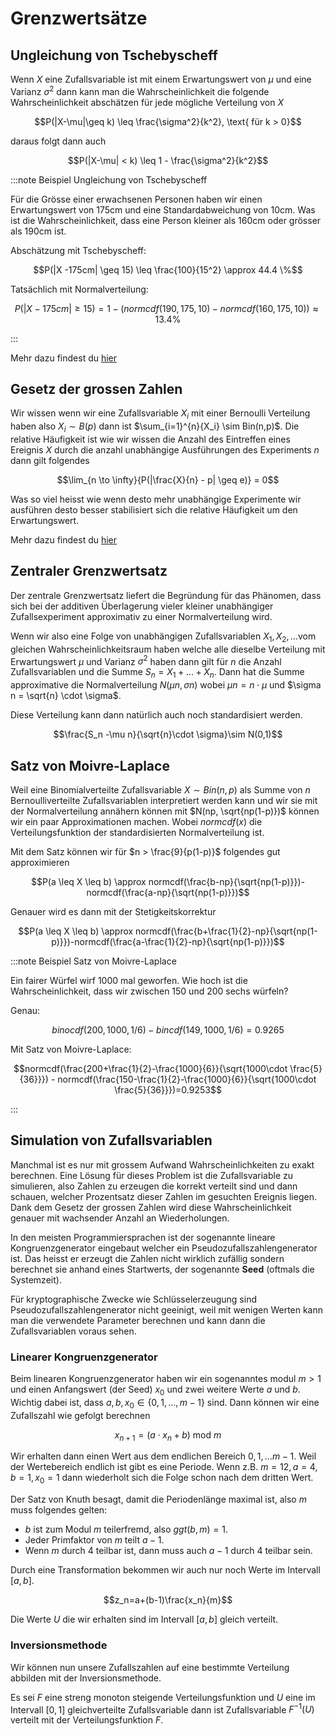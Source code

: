 # Grenzwertsätze

## Ungleichung von Tschebyscheff

Wenn $X$ eine Zufallsvariable ist mit einem Erwartungswert von $\mu$ und eine Varianz $\sigma^2$ dann kann man die Wahrscheinlichkeit die folgende Wahrscheinlichkeit abschätzen für jede mögliche Verteilung von $X$

$$P(|X-\mu|\geq k) \leq \frac{\sigma^2}{k^2}, \text{ für k > 0}$$

daraus folgt dann auch

$$P(|X-\mu| < k) \leq 1 - \frac{\sigma^2}{k^2}$$

:::note Beispiel Ungleichung von Tschebyscheff

 Für die Grösse einer erwachsenen Personen haben wir einen Erwartungswert von 175cm und eine Standardabweichung von 10cm. Was ist die Wahrscheinlichkeit, dass eine Person kleiner als 160cm oder grösser als 190cm ist.

 Abschätzung mit Tschebyscheff:

 $$P(|X -175cm| \geq 15) \leq \frac{100}{15^2} \approx 44.4 \%$$

 Tatsächlich mit Normalverteilung:

 $$P(|X -175cm| \geq 15) = 1- (normcdf(190,175,10) - normcdf(160,175,10)) \approx 13.4 \%$$

:::

Mehr dazu findest du [hier](https://studyflix.de/statistik/tschebyscheff-ungleichung-1546)

## Gesetz der grossen Zahlen

Wir wissen wenn wir eine Zufallsvariable $X_i$ mit einer Bernoulli Verteilung haben also $X_i \sim B(p)$ dann ist $\sum_{i=1}^{n}{X_i} \sim Bin(n,p)$. Die relative Häufigkeit ist wie wir wissen die Anzahl des Eintreffen eines Ereignis $X$ durch die anzahl unabhängige Ausführungen des Experiments $n$ dann gilt folgendes

$$\lim_{n \to \infty}{P(|\frac{X}{n} - p| \geq e)} = 0$$

Was so viel heisst wie wenn desto mehr unabhängige Experimente wir ausführen desto besser stabilisiert sich die relative Häufigkeit um den Erwartungswert.

Mehr dazu findest du [hier](https://studyflix.de/statistik/gesetz-der-grosen-zahlen-2053)

## Zentraler Grenzwertsatz

Der zentrale Grenzwertsatz liefert die Begründung für das Phänomen, dass sich bei der additiven Überlagerung vieler kleiner unabhängiger Zufallsexperiment approximativ zu einer Normalverteilung wird.

Wenn wir also eine Folge von unabhängigen Zufallsvariablen $X_1,X_2,...$vom gleichen Wahrscheinlichkeitsraum haben welche alle dieselbe Verteilung mit Erwartungswert $\mu$ und Varianz $\sigma^2$ haben dann gilt für $n$ die Anzahl Zufallsvariablen und die Summe $S_n=X_1+...+X_n$. Dann hat die Summe approximative die Normalverteilung $N(\mu n, \sigma n)$ wobei $\mu n = n \cdot \mu$ und $\sigma n = \sqrt{n} \cdot \sigma$.

Diese Verteilung kann dann natürlich auch noch standardisiert werden.

$$\frac{S_n -\mu n}{\sqrt{n}\cdot \sigma}\sim N(0,1)$$

## Satz von Moivre-Laplace

Weil eine Binomialverteilte Zufallsvariable $X \sim Bin(n,p)$ als Summe von $n$ Bernoulliverteilte Zufallsvariablen interpretiert werden kann und wir sie mit der Normalverteilung annähern können mit $N(np, \sqrt{np(1-p)})$ können wir ein paar Approximationen machen. Wobei $normcdf(x)$ die Verteilungsfunktion der standardisierten Normalverteilung ist.

Mit dem Satz können wir für $n > \frac{9}{p(1-p)}$ folgendes gut approximieren

$$P(a \leq X \leq b) \approx normcdf(\frac{b-np}{\sqrt{np(1-p)}})-normcdf(\frac{a-np}{\sqrt{np(1-p)}})$$

Genauer wird es dann mit der Stetigkeitskorrektur

$$P(a \leq X \leq b) \approx normcdf(\frac{b+\frac{1}{2}-np}{\sqrt{np(1-p)}})-normcdf(\frac{a-\frac{1}{2}-np}{\sqrt{np(1-p)}})$$

:::note Beispiel Satz von Moivre-Laplace

 Ein fairer Würfel wirf 1000 mal geworfen. Wie hoch ist die Wahrscheinlichkeit, dass wir zwischen 150 und 200 sechs würfeln?

 Genau:

 $$binocdf(200,1000,1/6)-bincdf(149,1000,1/6)=0.9265$$

 Mit Satz von Moivre-Laplace:

 $$normcdf(\frac{200+\frac{1}{2}-\frac{1000}{6}}{\sqrt{1000\cdot \frac{5}{36}}}) - normcdf(\frac{150-\frac{1}{2}-\frac{1000}{6}}{\sqrt{1000\cdot \frac{5}{36}}})=0.9253$$

:::

## Simulation von Zufallsvariablen

Manchmal ist es nur mit grossem Aufwand Wahrscheinlichkeiten zu exakt berechnen. Eine Lösung für dieses Problem ist die Zufallsvariable zu simulieren, also Zahlen zu erzeugen die korrekt verteilt sind und dann schauen, welcher Prozentsatz dieser Zahlen im gesuchten Ereignis liegen. Dank dem Gesetz der grossen Zahlen wird diese Wahrscheinlichkeit genauer mit wachsender Anzahl an Wiederholungen.

In den meisten Programmiersprachen ist der sogenannte lineare Kongruenzgenerator eingebaut welcher ein Pseudozufallszahlengenerator ist. Das heisst er erzeugt die Zahlen nicht wirklich zufällig sondern berechnet sie anhand eines Startwerts, der sogenannte **Seed** (oftmals die Systemzeit).

Für kryptographische Zwecke wie Schlüsselerzeugung sind Pseudozufallszahlengenerator nicht geeinigt, weil mit wenigen Werten kann man die verwendete Parameter berechnen und kann dann die Zufallsvariablen voraus sehen.

### Linearer Kongruenzgenerator

Beim linearen Kongruenzgenerator haben wir ein sogenanntes modul $m >1$ und  einen Anfangswert (der Seed) $x_0$ und zwei weitere Werte $a$ und $b$. Wichtig dabei ist, dass $a,b,x_0 \in \{0,1,...,m-1\}$ sind. Dann können wir eine Zufallszahl wie gefolgt berechnen

$$x_{n+1}=(a\cdot x_n +b) \text{ mod } m$$

Wir erhalten dann einen Wert aus dem endlichen Bereich ${0,1,...m-1}$. Weil der Wertebereich endlich ist gibt es eine Periode. Wenn z.B. $m=12,a=4,b=1,x_0=1$ dann wiederholt sich die Folge schon nach dem dritten Wert.

Der Satz von Knuth besagt, damit die Periodenlänge maximal ist, also $m$ muss folgendes gelten:

- $b$ ist zum Modul $m$ teilerfremd, also $ggt(b,m)=1$.
- Jeder Primfaktor von $m$ teilt $a-1$.
- Wenn $m$ durch 4 teilbar ist, dann muss auch $a-1$ durch 4 teilbar sein.

Durch eine Transformation bekommen wir auch nur noch Werte im Intervall $[a,b]$.

$$z_n=a+(b-1)\frac{x_n}{m}$$

Die Werte $U$ die wir erhalten sind im Intervall $[a,b]$ gleich verteilt.

### Inversionsmethode

Wir können nun unsere Zufallszahlen auf eine bestimmte Verteilung abbilden mit der Inversionsmethode.

Es sei $F$ eine streng monoton steigende Verteilungsfunktion und $U$ eine im Intervall $[0,1]$ gleichverteilte Zufallsvariable dann ist Zufallsvariable $F^{-1}(U)$ verteilt mit der Verteilungsfunktion $F$.
